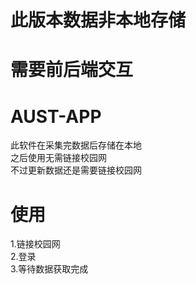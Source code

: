 # 此版本数据非本地存储
# 需要前后端交互

# AUST-APP<br>
此软件在采集完数据后存储在本地<br>
之后使用无需链接校园网<br>
不过更新数据还是需要链接校园网<br>

# 使用<br>
1.链接校园网<br>
2.登录<br>
3.等待数据获取完成<br>
